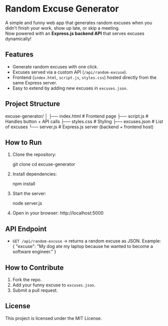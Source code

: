 # Random Excuse Generator

A simple and funny web app that generates random excuses when you didn’t finish your work, show up late, or skip a meeting.  
Now powered with an **Express.js backend API** that serves excuses dynamically!

## Features
- Generate random excuses with one click.
- Excuses served via a custom API (`/api/random-excuse`).
- Frontend (`index.html`, `script.js`, `styles.css`) hosted directly from the same Express server.
- Easy to extend by adding new excuses in `excuses.json`.

## Project Structure

excuse-generator/
│
├── index.html        # Frontend page
├── script.js         # Handles button + API calls
├── styles.css        # Styling
├── excuses.json      # List of excuses
└── server.js         # Express.js server (backend + frontend host)


## How to Run
1. Clone the repository:

   git clone <your-repo-url>
   cd excuse-generator


2. Install dependencies:

   npm install

3. Start the server:

   node server.js
   
4. Open in your browser:
   http://localhost:5000

## API Endpoint

* `GET /api/random-excuse` → returns a random excuse as JSON.
  Example:
  {
    "excuse": "My dog ate my laptop because he wanted to become a software engineer."
  }

## How to Contribute

1. Fork the repo.
2. Add your funny excuse to `excuses.json`.
3. Submit a pull request.

## License

This project is licensed under the MIT License.
